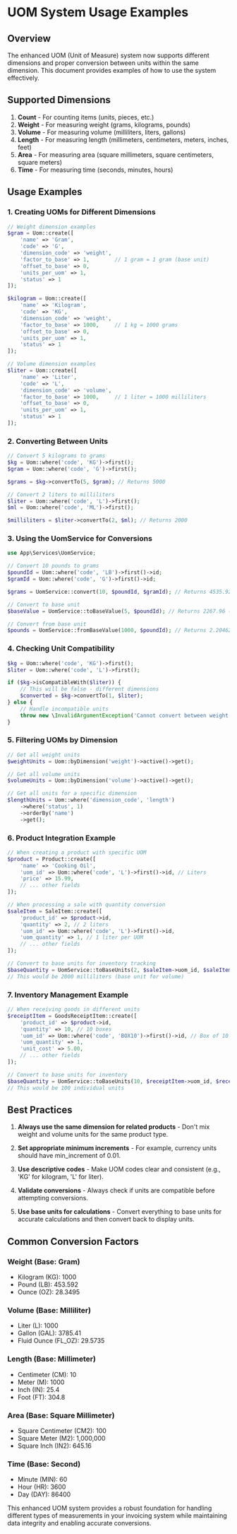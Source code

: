 # UOM System Usage Examples

## Overview

The enhanced UOM (Unit of Measure) system now supports different dimensions and proper conversion between units within the same dimension. This document provides examples of how to use the system effectively.

## Supported Dimensions

1. **Count** - For counting items (units, pieces, etc.)
2. **Weight** - For measuring weight (grams, kilograms, pounds)
3. **Volume** - For measuring volume (milliliters, liters, gallons)
4. **Length** - For measuring length (millimeters, centimeters, meters, inches, feet)
5. **Area** - For measuring area (square millimeters, square centimeters, square meters)
6. **Time** - For measuring time (seconds, minutes, hours)

## Usage Examples

### 1. Creating UOMs for Different Dimensions

```php
// Weight dimension examples
$gram = Uom::create([
    'name' => 'Gram',
    'code' => 'G',
    'dimension_code' => 'weight',
    'factor_to_base' => 1,        // 1 gram = 1 gram (base unit)
    'offset_to_base' => 0,
    'units_per_uom' => 1,
    'status' => 1
]);

$kilogram = Uom::create([
    'name' => 'Kilogram',
    'code' => 'KG',
    'dimension_code' => 'weight',
    'factor_to_base' => 1000,     // 1 kg = 1000 grams
    'offset_to_base' => 0,
    'units_per_uom' => 1,
    'status' => 1
]);

// Volume dimension examples
$liter = Uom::create([
    'name' => 'Liter',
    'code' => 'L',
    'dimension_code' => 'volume',
    'factor_to_base' => 1000,     // 1 liter = 1000 milliliters
    'offset_to_base' => 0,
    'units_per_uom' => 1,
    'status' => 1
]);
```

### 2. Converting Between Units

```php
// Convert 5 kilograms to grams
$kg = Uom::where('code', 'KG')->first();
$gram = Uom::where('code', 'G')->first();

$grams = $kg->convertTo(5, $gram); // Returns 5000

// Convert 2 liters to milliliters
$liter = Uom::where('code', 'L')->first();
$ml = Uom::where('code', 'ML')->first();

$milliliters = $liter->convertTo(2, $ml); // Returns 2000
```

### 3. Using the UomService for Conversions

```php
use App\Services\UomService;

// Convert 10 pounds to grams
$poundId = Uom::where('code', 'LB')->first()->id;
$gramId = Uom::where('code', 'G')->first()->id;

$grams = UomService::convert(10, $poundId, $gramId); // Returns 4535.92

// Convert to base unit
$baseValue = UomService::toBaseValue(5, $poundId); // Returns 2267.96 (grams)

// Convert from base unit
$pounds = UomService::fromBaseValue(1000, $poundId); // Returns 2.20462
```

### 4. Checking Unit Compatibility

```php
$kg = Uom::where('code', 'KG')->first();
$liter = Uom::where('code', 'L')->first();

if ($kg->isCompatibleWith($liter)) {
    // This will be false - different dimensions
    $converted = $kg->convertTo(1, $liter);
} else {
    // Handle incompatible units
    throw new \InvalidArgumentException('Cannot convert between weight and volume');
}
```

### 5. Filtering UOMs by Dimension

```php
// Get all weight units
$weightUnits = Uom::byDimension('weight')->active()->get();

// Get all volume units
$volumeUnits = Uom::byDimension('volume')->active()->get();

// Get all units for a specific dimension
$lengthUnits = Uom::where('dimension_code', 'length')
    ->where('status', 1)
    ->orderBy('name')
    ->get();
```

### 6. Product Integration Example

```php
// When creating a product with specific UOM
$product = Product::create([
    'name' => 'Cooking Oil',
    'uom_id' => Uom::where('code', 'L')->first()->id, // Liters
    'price' => 15.99,
    // ... other fields
]);

// When processing a sale with quantity conversion
$saleItem = SaleItem::create([
    'product_id' => $product->id,
    'quantity' => 2, // 2 liters
    'uom_id' => Uom::where('code', 'L')->first()->id,
    'uom_quantity' => 1, // 1 liter per UOM
    // ... other fields
]);

// Convert to base units for inventory tracking
$baseQuantity = UomService::toBaseUnits(2, $saleItem->uom_id, $saleItem->uom_quantity);
// This would be 2000 milliliters (base unit for volume)
```

### 7. Inventory Management Example

```php
// When receiving goods in different units
$receiptItem = GoodsReceiptItem::create([
    'product_id' => $product->id,
    'quantity' => 10, // 10 boxes
    'uom_id' => Uom::where('code', 'BOX10')->first()->id, // Box of 10 units
    'uom_quantity' => 1,
    'unit_cost' => 5.00,
    // ... other fields
]);

// Convert to base units for inventory
$baseQuantity = UomService::toBaseUnits(10, $receiptItem->uom_id, $receiptItem->uom_quantity);
// This would be 100 individual units
```

## Best Practices

1. **Always use the same dimension for related products** - Don't mix weight and volume units for the same product type.

2. **Set appropriate minimum increments** - For example, currency units should have min_increment of 0.01.

3. **Use descriptive codes** - Make UOM codes clear and consistent (e.g., 'KG' for kilogram, 'L' for liter).

4. **Validate conversions** - Always check if units are compatible before attempting conversions.

5. **Use base units for calculations** - Convert everything to base units for accurate calculations and then convert back to display units.

## Common Conversion Factors

### Weight (Base: Gram)
- Kilogram (KG): 1000
- Pound (LB): 453.592
- Ounce (OZ): 28.3495

### Volume (Base: Milliliter)
- Liter (L): 1000
- Gallon (GAL): 3785.41
- Fluid Ounce (FL_OZ): 29.5735

### Length (Base: Millimeter)
- Centimeter (CM): 10
- Meter (M): 1000
- Inch (IN): 25.4
- Foot (FT): 304.8

### Area (Base: Square Millimeter)
- Square Centimeter (CM2): 100
- Square Meter (M2): 1,000,000
- Square Inch (IN2): 645.16

### Time (Base: Second)
- Minute (MIN): 60
- Hour (HR): 3600
- Day (DAY): 86400

This enhanced UOM system provides a robust foundation for handling different types of measurements in your invoicing system while maintaining data integrity and enabling accurate conversions.
